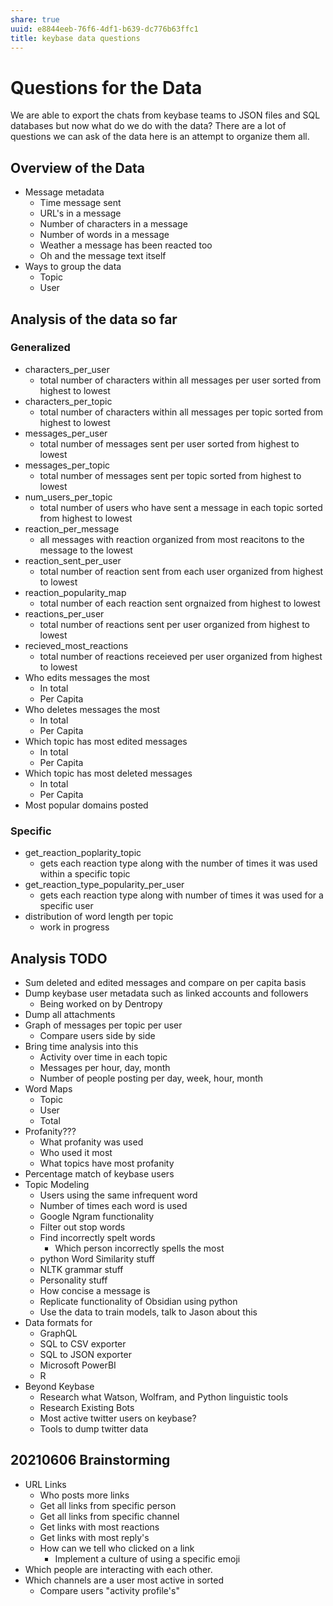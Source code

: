 ```yaml
---
share: true
uuid: e8844eeb-76f6-4df1-b639-dc776b63ffc1
title: keybase data questions
---
```

# Questions for the Data

We are able to export the chats from keybase teams to JSON files and SQL databases but now what do we do with the data? There are a lot of questions we can ask of the data here is an attempt to organize them all.

## Overview of the Data

* Message metadata
  * Time message sent
  * URL's in a message
  * Number of characters in a message
  * Number of words in a message
  * Weather a message has been reacted too
  * Oh and the message text itself
* Ways to group the data
  * Topic
  * User

## Analysis of the data so far

### Generalized

* characters_per_user
  * total number of characters within all messages per user sorted from highest to lowest
* characters_per_topic
  * total number of characters within all messages per topic sorted from highest to lowest
* messages_per_user
  * total number of messages sent per user sorted from highest to lowest
* messages_per_topic
  * total number of messages sent per topic sorted from highest to lowest
* num_users_per_topic
  * total number of users who have sent a message in each topic sorted from highest to lowest
* reaction_per_message
  * all messages with reaction organized from most reacitons to the message to the lowest
* reaction_sent_per_user
  * total number of reaction sent from each user organized from highest to lowest
* reaction_popularity_map
  * total number of each reaction sent orgnaized from highest to lowest
* reactions_per_user
  * total number of reactions sent per user organized from highest to lowest
* recieved_most_reactions
  * total number of reactions receieved per user organized from highest to lowest
* Who edits messages the most
  * In total
  * Per Capita
* Who deletes messages the most
  * In total
  * Per Capita
* Which topic has most edited messages
  * In total
  * Per Capita
* Which topic has most deleted messages
  * In total
  * Per Capita
* Most popular domains posted

### Specific

* get_reaction_poplarity_topic
  * gets each reaction type along with the number of times it was used within a specific topic
* get_reaction_type_popularity_per_user
  * gets each reaction type along with number of times it was used for a specific user
* distribution of word length per topic
  * work in progress

## Analysis TODO

* Sum deleted and edited messages and compare on per capita basis
* Dump keybase user metadata such as linked accounts and followers
  * Being worked on by Dentropy
* Dump all attachments
* Graph of messages per topic per user
  * Compare users side by side
* Bring time analysis into this
  * Activity over time in each topic
  * Messages per hour, day, month
  * Number of people posting per day, week, hour, month
* Word Maps
  * Topic
  * User
  * Total
* Profanity???
  * What profanity was used
  * Who used it most
  * What topics have most profanity
* Percentage match of keybase users
* Topic Modeling
  * Users using the same infrequent word
  * Number of times each word is used
  * Google Ngram functionality
  * Filter out stop words
  * Find incorrectly spelt words
    * Which person incorrectly spells the most
  * python Word Similarity stuff
  * NLTK grammar stuff
  * Personality stuff
  * How concise a message is
  * Replicate functionality of Obsidian using python
  * Use the data to train models, talk to Jason about this
* Data formats for
  * GraphQL
  * SQL to CSV exporter
  * SQL to JSON exporter
  * Microsoft PowerBI
  * R
* Beyond Keybase
  * Research what Watson, Wolfram, and Python linguistic tools 
  * Research Existing Bots
  * Most active twitter users on keybase?
  * Tools to dump twitter data
  
  
## 20210606 Brainstorming

* URL Links
  * Who posts more links
  * Get all links from specific person
  * Get all links from specific channel
  * Get links with most reactions
  * Get links with most reply's
  * How can we tell who clicked on a link
    * Implement a culture of using a specific emoji
* Which people are interacting with each other.
* Which channels are a user most active in sorted
	* Compare users "activity profile's"